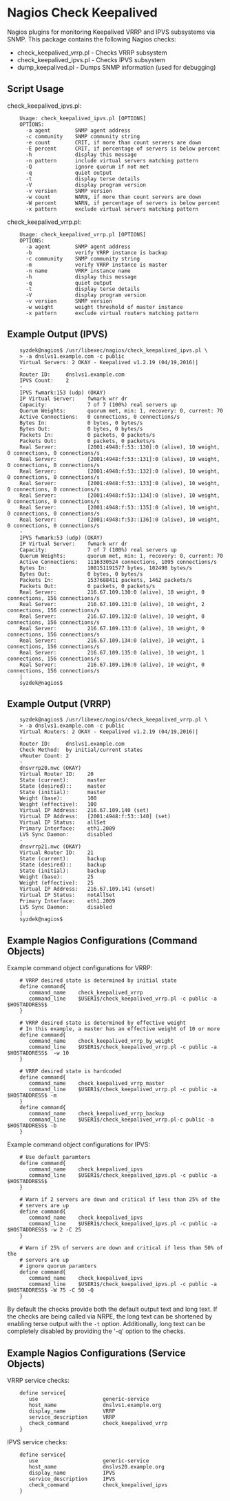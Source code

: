 Nagios Check Keepalived
=======================

   Nagios plugins for monitoring Keepalived VRRP and IPVS subsystems via SNMP.
   This package contains the following Nagios checks:

   * check_keepalived_vrrp.pl - Checks VRRP subsystem
   * check_keepalived_ipvs.pl - Checks IPVS subsystem
   * dump_keepalived.pl       - Dumps SNMP information (used for debugging)

Script Usage
------------

   check_keepalived_ipvs.pl:

        Usage: check_keepalived_ipvs.pl [OPTIONS]
        OPTIONS:
          -a agent        SNMP agent address
          -c community    SNMP community string
          -e count        CRIT, if more than count servers are down
          -E percent      CRIT, if percentage of servers is below percent
          -h              display this message
          -n pattern      include virtual servers matching pattern
          -Q              ignore quorum if not met
          -q              quiet output
          -t              display terse details
          -V              display program version
          -v version      SNMP version
          -w count        WARN, if more than count servers are down
          -W percent      WARN, if percentage of servers is below percent
          -x pattern      exclude virtual servers matching pattern

   check_keepalived_vrrp.pl:

        Usage: check_keepalived_vrrp.pl [OPTIONS]
        OPTIONS:
          -a agent        SNMP agent address
          -b              verify VRRP instance is backup
          -c community    SNMP community string
          -m              verify VRRP instance is master
          -n name         VRRP instance name
          -h              display this message
          -q              quiet output
          -t              display terse details
          -V              display program version
          -v version      SNMP version
          -w weight       weight threshold of master instance
          -x pattern      exclude virtual routers matching pattern


Example Output (IPVS)
---------------------

        syzdek@nagios$ /usr/libexec/nagios/check_keepalived_ipvs.pl \
        > -a dnslvs1.example.com -c public
        Virtual Servers: 2 OKAY - Keepalived v1.2.19 (04/19,2016)|
        -
        Router ID:     dnslvs1.example.com
        IPVS Count:    2
        -
        IPVS fwmark:153 (udp) (OKAY)
        IP Virtual Server:    fwmark wrr dr
        Capacity:             7 of 7 (100%) real servers up
        Quorum Weights:       quorum met, min: 1, recovery: 0, current: 70
        Active Connections:   0 connections, 0 connections/s
        Bytes In:             0 bytes, 0 bytes/s
        Bytes Out:            0 bytes, 0 bytes/s
        Packets In:           0 packets, 0 packets/s
        Packets Out:          0 packets, 0 packets/s
        Real Server:          [2001:4948:f:53::130]:0 (alive), 10 weight, 0 connections, 0 connections/s
        Real Server:          [2001:4948:f:53::131]:0 (alive), 10 weight, 0 connections, 0 connections/s
        Real Server:          [2001:4948:f:53::132]:0 (alive), 10 weight, 0 connections, 0 connections/s
        Real Server:          [2001:4948:f:53::133]:0 (alive), 10 weight, 0 connections, 0 connections/s
        Real Server:          [2001:4948:f:53::134]:0 (alive), 10 weight, 0 connections, 0 connections/s
        Real Server:          [2001:4948:f:53::135]:0 (alive), 10 weight, 0 connections, 0 connections/s
        Real Server:          [2001:4948:f:53::136]:0 (alive), 10 weight, 0 connections, 0 connections/s
        -
        IPVS fwmark:53 (udp) (OKAY)
        IP Virtual Server:    fwmark wrr dr
        Capacity:             7 of 7 (100%) real servers up
        Quorum Weights:       quorum met, min: 1, recovery: 0, current: 70
        Active Connections:   1116330524 connections, 1095 connections/s
        Bytes In:             108151191577 bytes, 102498 bytes/s
        Bytes Out:            0 bytes, 0 bytes/s
        Packets In:           1537688411 packets, 1462 packets/s
        Packets Out:          0 packets, 0 packets/s
        Real Server:          216.67.109.130:0 (alive), 10 weight, 0 connections, 156 connections/s
        Real Server:          216.67.109.131:0 (alive), 10 weight, 2 connections, 156 connections/s
        Real Server:          216.67.109.132:0 (alive), 10 weight, 0 connections, 156 connections/s
        Real Server:          216.67.109.133:0 (alive), 10 weight, 0 connections, 156 connections/s
        Real Server:          216.67.109.134:0 (alive), 10 weight, 1 connections, 156 connections/s
        Real Server:          216.67.109.135:0 (alive), 10 weight, 1 connections, 156 connections/s
        Real Server:          216.67.109.136:0 (alive), 10 weight, 0 connections, 156 connections/s
        |
        syzdek@nagios$

Example Output (VRRP)
---------------------

        syzdek@nagios$ /usr/libexec/nagios/check_keepalived_vrrp.pl \
        > -a dnslvs1.example.com -c public
        Virtual Routers: 2 OKAY - Keepalived v1.2.19 (04/19,2016)|
        -
        Router ID:     dnslvs1.example.com
        Check Method:  by initial/current states
        vRouter Count: 2
        -
        dnsvrrp20.nwc (OKAY)
        Virtual Router ID:    20
        State (current):      master
        State (desired)::     master
        State (initial):      master
        Weight (base):        100
        Weight (effective):   100
        Virtual IP Address:   216.67.109.140 (set)
        Virtual IP Address:   [2001:4948:f:53::140] (set)
        Virtual IP Status:    allSet
        Primary Interface:    eth1.2009
        LVS Sync Daemon:      disabled
        -
        dnsvrrp21.nwc (OKAY)
        Virtual Router ID:    21
        State (current):      backup
        State (desired)::     backup
        State (initial):      backup
        Weight (base):        25
        Weight (effective):   25
        Virtual IP Address:   216.67.109.141 (unset)
        Virtual IP Status:    notAllSet
        Primary Interface:    eth1.2009
        LVS Sync Daemon:      disabled
        |
        syzdek@nagios$

Example Nagios Configurations (Command Objects)
-----------------------------------------------

   Example command object configurations for VRRP:

        # VRRP desired state is determined by initial state
        define command{
           command_name    check_keepalived_vrrp
           command_line    $USER1$/check_keepalived_vrrp.pl -c public -a $HOSTADDRESS$
        }
        
        # VRRP desired state is determined by effective weight
        # In this example, a master has an effective weight of 10 or more
        define command{
           command_name    check_keepalived_vrrp_by_weight
           command_line    $USER1$/check_keepalived_vrrp.pl -c public -a $HOSTADDRESS$  -w 10
        }

        # VRRP desired state is hardcoded
        define command{
           command_name    check_keepalived_vrrp_master
           command_line    $USER1$/check_keepalived_vrrp.pl -c public -a $HOSTADDRESS$ -m
        }
        define command{
           command_name    check_keepalived_vrrp_backup
           command_line    $USER1$/check_keepalived_vrrp.pl-c public -a $HOSTADDRESS$ -b
        }

   Example command object configurations for IPVS:

        # Use default paramters
        define command{
           command_name    check_keepalived_ipvs
           command_line    $USER1$/check_keepalived_ipvs.pl -c public -a $HOSTADDRESS$
        }
        
        # Warn if 2 servers are down and critical if less than 25% of the
        # servers are up
        define command{
           command_name    check_keepalived_ipvs
           command_line    $USER1$/check_keepalived_ipvs.pl -c public -a $HOSTADDRESS$ -w 2 -C 25
        }
        
        # Warn if 25% of servers are down and critical if less than 50% of the
        # servers are up
        # ignore quorum paramters
        define command{
           command_name    check_keepalived_ipvs
           command_line    $USER1$/check_keepalived_ipvs.pl -c public -a $HOSTADDRESS$ -W 75 -C 50 -Q
        }

   By default the checks provide both the default output text and long text.
   If the checks are being called via NRPE, the long text can be shortened by
   enabling terse output with the `-t` option. Additionally, long text can be
   completely disabled by providing the '-q' option to the checks.

Example Nagios Configurations (Service Objects)
-----------------------------------------------

   VRRP service checks:

        define service{
           use                     generic-service
           host_name               dnslvs1.example.org
           display_name            VRRP
           service_description     VRRP
           check_command           check_keepalived_vrrp
        }

   IPVS service checks:

        define service{
           use                     generic-service
           host_name               dnslvs20.example.org
           display_name            IPVS
           service_description     IPVS
           check_command           check_keepalived_ipvs
        }

